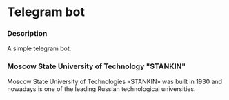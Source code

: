 # Telegram bot

### Description
A simple telegram bot.

### Moscow State University of Technology "STANKIN"
Moscow State University of Technologies «STANKIN» was built in 1930 and nowadays is one of the leading Russian technological universities.
